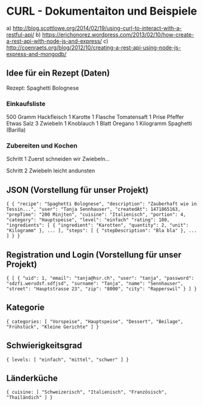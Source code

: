 # CURL - Dokumentaiton und Beispiele

a) http://blog.scottlowe.org/2014/02/19/using-curl-to-interact-with-a-restful-api/
b) https://erichonorez.wordpress.com/2013/02/10/how-create-a-rest-api-with-node-js-and-express/
c) http://coenraets.org/blog/2012/10/creating-a-rest-api-using-node-js-express-and-mongodb/

## Idee für ein Rezept (Daten)

Rezept: Spaghetti Bolognese

### Einkaufsliste

500 Gramm Hackfleisch
1 Karotte
1 Flasche Tomatensaft
1 Prise Pfeffer
Etwas Salz
3 Zwiebeln
1 Knoblauch
1 Blatt Oregano
1 Kilogramm Spaghetti (Barilla)

### Zubereiten und Kochen

Schritt 1
Zuerst schneiden wir Zwiebeln...

Schritt 2
Zwiebeln leicht andunsten

## JSON (Vorstellung für unser Projekt)

`
{
  {
    "recipe": "Spaghetti Bolognese",
    "description": "Zauberhaft wie in Tessin...",
    "user": "Tanja Sennhauser",
    "createdAt": 1471865163,
    "prepTime": "200 Minjten",
    "cuisine": "Italienisch",
    "portion": 4,
    "category": "Hauptspeise",
    "level": "einfach"
    "rating": 100,
    "ingredients": [
      {
        "ingredient": "Karotten",
        "quantity": 2,
        "unit": "Kilogramm"
      },
      ...
    ],
    "steps": [
      {
        "stepDescription": "Bla bla"
      },
      ...
    ]
  }
}
`

## Registration und Login (Vorstellung für unser Projekt)

`
{
  [
    {
      "uid": 1,
      "email": "tanja@hsr.ch",
      "user": "tanja",
      "password": "sdzfi.werudsf.sdfjsd",
      "surname": "Tanja",
      "name": "Sennhauser",
      "street": "Hauptstrasse 23",
      "zip": "8000",
      "city": "Rapperswil"
    }
  ]
}
`

## Kategorie

`
{
  categories: [
    "Vorspeise", "Hauptspeise", "Dessert", "Beilage", "Frühstück", "Kleine Gerichte"
  ]
}
`

## Schwierigkeitsgrad

`
{
  levels: [
    "einfach", "mittel", "schwer"
  ]
}
`

## Länderküche

`
{
  cuisine: [
    "Schweizerisch", "Italienisch", "Französisch", "Thailändich"
  ]
}
`
